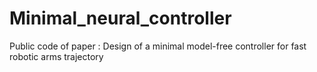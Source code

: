 # Minimal_neural_controller
Public code of paper : Design of a minimal model-free controller for fast robotic arms trajectory
